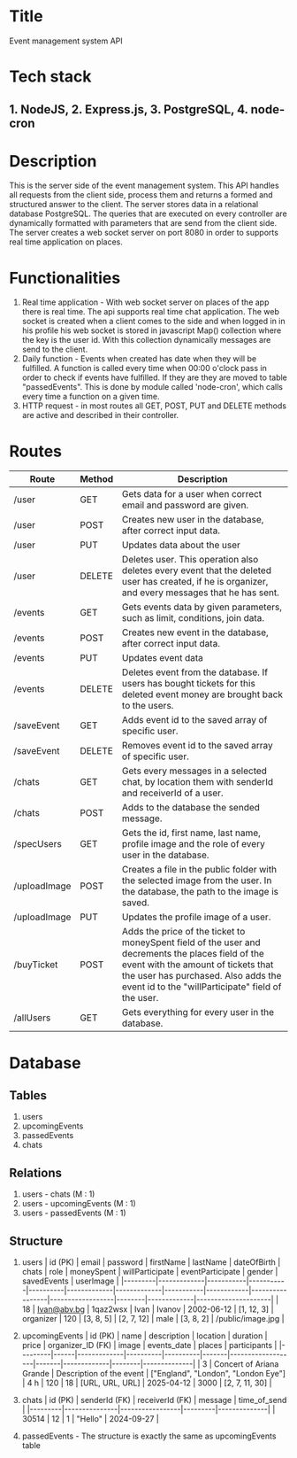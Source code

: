 # Title

Event management system API

# Tech stack

## 1. NodeJS, 2. Express.js, 3. PostgreSQL, 4. node-cron

# Description

This is the server side of the event management system. This API handles all requests from the client side, process them and returns a formed and structured answer to the client. The server stores data in a relational database PostgreSQL. The queries that are executed on every controller are dynamically formatted with parameters that are send from the client side. The server creates a web socket server on port 8080 in order to supports real time application on places.

# Functionalities

1. Real time application - With web socket server on places of the app there is real time. The api supports real time chat application. The web socket is created when a client comes to the side and when logged in in his profile his web socket is stored in javascript Map() collection where the key is the user id. With this collection dynamically messages are send to the client.
2. Daily function - Events when created has date when they will be fulfilled. A function is called every time when 00:00 o'clock pass in order to check if events have fulfilled. If they are they are moved to table "passedEvents". This is done by module called 'node-cron', which calls every time a function on a given time.
3. HTTP request - in most routes all GET, POST, PUT and DELETE methods are active and described in their controller.

# Routes

| Route        | Method | Description                                                                                                                                                                                                                          |
| ------------ | ------ | ------------------------------------------------------------------------------------------------------------------------------------------------------------------------------------------------------------------------------------ |
| /user        | GET    | Gets data for a user when correct email and password are given.                                                                                                                                                                      |
| /user        | POST   | Creates new user in the database, after correct input data.                                                                                                                                                                          |
| /user        | PUT    | Updates data about the user                                                                                                                                                                                                          |
| /user        | DELETE | Deletes user. This operation also deletes every event that the deleted user has created, if he is organizer, and every messages that he has sent.                                                                                    |
| /events      | GET    | Gets events data by given parameters, such as limit, conditions, join data.                                                                                                                                                          |
| /events      | POST   | Creates new event in the database, after correct input data.                                                                                                                                                                         |
| /events      | PUT    | Updates event data                                                                                                                                                                                                                   |
| /events      | DELETE | Deletes event from the database. If users has bought tickets for this deleted event money are brought back to the users.                                                                                                             |
| /saveEvent   | GET    | Adds event id to the saved array of specific user.                                                                                                                                                                                   |
| /saveEvent   | DELETE | Removes event id to the saved array of specific user.                                                                                                                                                                                |
| /chats       | GET    | Gets every messages in a selected chat, by location them with senderId and receiverId of a user.                                                                                                                                     |
| /chats       | POST   | Adds to the database the sended message.                                                                                                                                                                                             |
| /specUsers   | GET    | Gets the id, first name, last name, profile image and the role of every user in the database.                                                                                                                                        |
| /uploadImage | POST   | Creates a file in the public folder with the selected image from the user. In the database, the path to the image is saved.                                                                                                          |
| /uploadImage | PUT    | Updates the profile image of a user.                                                                                                                                                                                                 |
| /buyTicket   | POST   | Adds the price of the ticket to moneySpent field of the user and decrements the places field of the event with the amount of tickets that the user has purchased. Also adds the event id to the "willParticipate" field of the user. |
| /allUsers    | GET    | Gets everything for every user in the database.                                                                                                                                                                                      |

# Database

## Tables

1. users
2. upcomingEvents
3. passedEvents
4. chats

## Relations

1. users - chats (M : 1)
2. users - upcomingEvents (M : 1)
3. users - passedEvents (M : 1)

## Structure

1. users
   | id (PK) | email | password | firstName | lastName | dateOfBirth | chats | role | moneySpent | willParticipate | eventParticipate | gender | savedEvents | userImage |
   |---------|-------------|-----------|-----------|----------|-------------|-------------|-----------|------------|-----------------|------------------|--------|-------------|---------------------|
   | 18 | Ivan@abv.bg | 1qaz2wsx | Ivan | Ivanov | 2002-06-12 | [1, 12, 3] | organizer | 120 | [3, 8, 5] | [2, 7, 12] | male | [3, 8, 2] | /public/image.jpg |

2. upcomingEvents
   | id (PK) | name | description | location | duration | price | organizer_ID (FK) | image | events_date | places | participants |
   |---------|------|-------------|----------|----------|-------|-------------------|-------|-------------|--------|--------------|
   | 3 | Concert of Ariana Grande | Description of the event | ["England", "London", "London Eye"] | 4 h | 120 | 18 | [URL, URL, URL] | 2025-04-12 | 3000 | [2, 7, 11, 30] |

3. chats
   | id (PK) | senderId (FK) | receiverId (FK) | message | time_of_send |
   |---------|---------------|-----------------|---------|--------------|
   | 30514 | 12 | 1 | "Hello" | 2024-09-27 |

4. passedEvents - The structure is exactly the same as upcomingEvents table
